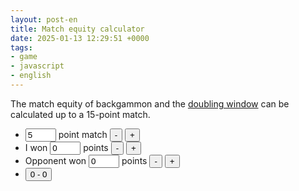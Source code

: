 ```yaml
---
layout: post-en
title: Match equity calculator
date: 2025-01-13 12:29:51 +0000
tags:
- game
- javascript
- english
---
```

The match equity of backgammon and the <a href="https://bkgm.com/articles/GOL/Oct99/hanka99.htm">doubling window</a> can be calculated up to a 15-point match.

<ul>
    <li><input name="point" id="point" type="text" value="5" size="3" onkeyup="update()" /> point match
    <input type="button" value="-" onclick="decPoint();" />
    <input type="button" value="+" onclick="incPoint();" /></li>
    <li>I won <input name="myPoint" id="myPoint" type="text" value="0" size="3" onkeyup="update()" /> points
    <input type="button" value="-" onclick="decMyPoint();" />
    <input type="button" value="+" onclick="incMyPoint();" /></li>
    <li>Opponent won <input name="oppPoint" id="oppPoint" type="text" value="0" size="3" onkeyup="update()" /> points
    <input type="button" value="-" onclick="decOppPoint();" />
    <input type="button" value="+" onclick="incOppPoint();" /></li>
    <li><input type="button" value="0 - 0" onclick="resetPoint();" /></li>
</ul>

<h2 id="matchStatus"></h2>

<div id="result"></div>

<script>
    'use strict';
    // Maximum match length
    const maxPoint = 15;
    update();

    function decPoint() {
        var point = document.getElementById("point").value;
        point = parseInt(point, 10) - 2;
        setPoint(point);
    }

    function incPoint() {
        var point = document.getElementById("point").value;
        point = parseInt(point, 10) + 2;
        setPoint(point);
    }

    function setPoint(point) {
        if (isNaN(point) || point < 3) {
            point = 3
        }
        if (point > maxPoint) {
            point = maxPoint
        }
        document.getElementById("point").value = point;
        update();
    }

    function decMyPoint() {
        var myPoint = document.getElementById("myPoint").value;
        myPoint = parseInt(myPoint, 10) - 1;
        if (myPoint < 0) {
            myPoint = 0
        }
        document.getElementById("myPoint").value = myPoint;
        update();
    }

    function incMyPoint() {
        var myPoint = document.getElementById("myPoint").value;
        var point = document.getElementById("point").value;
        myPoint = parseInt(myPoint, 10) + 1;
        if (myPoint > point) {
            myPoint = point
        }
        document.getElementById("myPoint").value = myPoint;
        update();
    }

    function decOppPoint() {
        var oppPoint = document.getElementById("oppPoint").value;
        oppPoint = parseInt(oppPoint, 10) - 1;
        if (oppPoint < 0) {
            oppPoint = 0
        }
        document.getElementById("oppPoint").value = oppPoint;
        update();
    }

    function incOppPoint() {
        var oppPoint = document.getElementById("oppPoint").value;
        var point = document.getElementById("point").value;
        oppPoint = parseInt(oppPoint, 10) + 1;
        if (oppPoint > point) {
            oppPoint = point
        }
        document.getElementById("oppPoint").value = oppPoint;
        update();
    }

    function resetPoint() {
        document.getElementById("myPoint").value = "0";
        document.getElementById("oppPoint").value = "0";
        update();
    }

    function update() {
        // Get parameter
        const gammonRate = 0.25;
        var textPoint = document.getElementById("point").value;
        var point = Math.round(Number(textPoint));
        document.getElementById("result").innerHTML = "";
        if (isNaN(point) || point < 1) {
            document.getElementById("matchStatus").innerText = "Impossible match length";
            return
        }
        if (point > maxPoint) {
            document.getElementById("matchStatus").innerText = `Maximum match length is ${maxPoint}.`;
            return
        }
        var textMyPoint = document.getElementById("myPoint").value;
        var myPoint = Math.round(Number(textMyPoint));
        if (isNaN(myPoint) || myPoint < 0) {
            document.getElementById("matchStatus").innerText = "Impossible point";
            return
        }
        var textOppPoint = document.getElementById("oppPoint").value;
        var oppPoint = Math.round(Number(textOppPoint));
        if (isNaN(oppPoint) || oppPoint < 0) {
            document.getElementById("matchStatus").innerText = "Impossible point";
            return
        }
        var myAway = point - myPoint
        var oppAway = point - oppPoint
        var matchStatus = myAway.toString() + "-away " + oppAway.toString() + "-away"
        if (myAway < 1 || oppAway < 1) {
            if (myAway < 1 && oppAway < 1) {
                document.getElementById("matchStatus").innerText = "Impossible point"
                return
            }
            document.getElementById("matchStatus").innerText = "Match finished"
            return
        }
        if (myAway == 1 || oppAway == 1) {
            if (myAway == 1 && oppAway == 1) {
                document.getElementById("matchStatus").innerText = matchStatus + " (DMP)"
                return
            } else {
                matchStatus += " (Crawford)"
            }
        }
        document.getElementById("matchStatus").innerText = matchStatus;
        var mwc = equity(myAway, oppAway) * 100;
        var result = `<ul><li>Match Winning Chance = <strong>${mwc.toFixed(1)}%</strong></li>`;
        if (oppAway == 1) {
            result += `<li>If it is a post-crawford game, just double immediately.</li>`
        }
        if (myAway == 1 && oppAway % 2 == 0) {
            result += `<li>If it is a post-crawford game, you have a free drop.</li>`
        }
        // Opponent's double
        if (myAway > 1 && oppAway > 1) {
            var dropPoint = drop(myAway, oppAway, 0);
            var k = ltqnorm(dropPoint) ** 2 * 2;
            result += "</ul><h2>Opponent's double</h2>";
            result += `<ul><li>Pass opponent's double if your winning chance is below <strong>${(dropPoint * 100).toFixed(1)}%</strong>, or D<sup>2</sup>/S > ${k.toFixed(2)} <a href="https://bkgm.com/articles/Kleinman/NormalRaceTakes/index.html">in the race</a>, `;
            if (oppAway == 2) {
                result += "regardless of the opponent's gammon chance.</li>";
            } else {
                result += "where gammon is not counted.</li>";
                dropPoint = drop(myAway, oppAway, gammonRate) * 100;
                result += `<li>Pass opponent's double if your winning chance is below <strong>${dropPoint.toFixed(1)}%</strong> and opponent has ${((100 - dropPoint) * gammonRate).toFixed(1)}% gammon chance. Your gammon chance is not counted.</li>`;
            }
            // Recube potential
            if (myAway > 2) {
                if (oppAway == 2) {
                    result += "<li>Redouble right after taking the cube."
                } else {
                    let doublePoint = double(myAway, oppAway, 0, 2)
                    dropPoint = drop(oppAway, myAway, 0, 2);
                    result += `<li>After taking the cube, you can consider redoubling if your winning chance is higher than <strong>${(doublePoint * 100).toFixed(1)}%</strong>, and opponent will pass your recube when your winning chance is above <strong>${(100 - dropPoint * 100).toFixed(1)}%</strong>.`;
                }
            }
            // Your double
            result += "</ul><h2>Your double</h2>";
            dropPoint = drop(oppAway, myAway, 0);
            k = ltqnorm(dropPoint) ** 2 * 2;
            const drop1 = 1 - dropPoint;
            result += `<ul><li>Opponent will pass your double if your winning chance is above <strong>${(100 - dropPoint * 100).toFixed(1)}%</strong>, or D<sup>2</sup>/S > ${k.toFixed(2)} <a href="https://bkgm.com/articles/Kleinman/NormalRaceTakes/index.html">in the race</a>, `;
            if (myAway == 2) {
                result += "regardless of your gammon chance.</li>";
            } else {
                result += "where gammon is not counted.</li>";
                dropPoint = (100 - drop(oppAway, myAway, gammonRate) * 100);
                result += `<li>Opponent will pass your double if your winning chance is above <strong>${dropPoint.toFixed(1)}%</strong> and you have ${(dropPoint * gammonRate).toFixed(1)}% gammon chance. Opponent's gammon chance is not counted.</li>`;
            }
            result += `<li>Minimum doubling point is <strong>${(double(myAway, oppAway, 0) * 100).toFixed(1)}%</strong>, `;
            if (myAway == 2) {
                result += "regardless of your gammon chance.</li>";
            } else {
                result += "where gammon is not counted.</li>";
                let doublePoint = double(myAway, oppAway, gammonRate) * 100;
                result += `<li>Minimum doubling point is <strong>${doublePoint.toFixed(1)}%</strong> when you have ${((100 - doublePoint) * gammonRate).toFixed(1)}% gammon chance. Opponent's gammon chance is not counted.</li>`;
            }
            // Recube potential
            if (oppAway > 2) {
                if (myAway == 2) {
                    result += "<li>Opponent will redouble right after taking the cube."
                } else {
                    let doublePoint = 1 - double(oppAway, myAway, 0, 2)
                    dropPoint = drop(myAway, oppAway, 0, 2);
                    var watch = "";
                    if (doublePoint > drop1) {
                        watch = "Note that opponent's <strong>recube potential</strong> is very high. "
                    }
                    result += `<li>${watch}Opponent may redoube if your winning chance is lower than <strong>${(doublePoint * 100).toFixed(1)}%</strong>, and you should pass the recube when your winning chance is below <strong>${(dropPoint * 100).toFixed(1)}%</strong>.`;
                }
            }
            // Match equity table
            result += "</ul><h2>Match equity table</h2>";
            const maxAway = Math.max(myAway, oppAway);
            result += "<table><tr><th>";
            for (let away = 1; away <= maxAway; away++) {
                result += `<th>${away}a</th>`;
            }
            result += "</tr>";
            for (let my = 1; my <= maxAway; my++) {
                result += `<tr><th>${my}a</th>`;
                for (let op = 1; op <= maxAway; op++) {
                    let eq = (equity(my, op)*100).toFixed(0)
                    if (my == myAway && op == oppAway) {
                        result += `<th><strong>${eq}</strong></th>`;
                    } else {
                        result += `<td>${eq}</td>`;
                    }
                }
                result += "</tr>";
            }
            result += "</table><ul><li>Calculated with the <a href=\"https://bkgm.com/articles/Janowski/MatchEquityFormulaRevised/\">formula by Rick Janowski</a>.</li></ul>";
            // Calculation
            result += "<h2>Calculation</h2>"
            const dropEquity = equity(myAway, oppAway - 1);
            result += `<ul><li>Suppose the opponent doubles. If you pass, score is ${myAway}-away ${oppAway-1}-away with MWC of ${(dropEquity * 100).toFixed(1)}%.`;
            let loss = dropEquity - equity(myAway, oppAway - 2)
            result += `<li>If you take and lose, score is ${myAway}-away ${oppAway-2}-away (MWC = ${((dropEquity - loss) * 100).toFixed(1)}%) where loss of MWC is ${(loss * 100).toFixed(1)}%.`;
            // Gain for taking and winning
            let gain;
            if (oppAway > 2 || myAway == 2) {
                gain = equity(myAway - 2, oppAway) - dropEquity;
                result += `<li>If you take and win, score is ${myAway-2}-away ${oppAway}-away (MWC = ${((dropEquity + gain) * 100).toFixed(1)}%) where gain of MWC is ${(gain * 100).toFixed(1)}%.`;
            } else if (myAway > 4) {
                gain = equity(myAway - 4, oppAway) - dropEquity;
                result += `<li>If you take, <strong>redouble</strong> and win, score is ${myAway-4}-away ${oppAway}-away (MWC = ${((dropEquity + gain) * 100).toFixed(1)}%) where gain of MWC is ${(gain * 100).toFixed(1)}%.`;
            } else {
                gain = 1 - dropEquity;
                result += `<li>If you take, <strong>redouble</strong> and win, you win the match where gain of MWC is ${(gain * 100).toFixed(1)}%.`;
            }
            result += `<li>Therefore take/pass border is calculated as ${(loss * 100).toFixed(1)} / (${(loss * 100).toFixed(1)} + ${(gain * 100).toFixed(1)}) = ${(loss / (loss + gain) * 100).toFixed(1)}%.`;
            if (oppAway > 2) {
                dropPoint = equity(myAway, oppAway - 1);
                const single = 1 - gammonRate
                var gammonEquity = 0;
                if (oppAway > 4) {
                    gammonEquity = equity(myAway, oppAway - 4);
                }
                loss = dropPoint - equity(myAway, oppAway - 2) * single - gammonEquity * gammonRate;
                result += `<li>When opponent wins by gammon, MWC = ${(gammonEquity * 100).toFixed(1)}%. Therefore by assuming ${(gammonRate * 100).toFixed(0)}% gammon chance out of the win, loss of MWC is calculated as ${(loss * 100).toFixed(1)}%, and the take/pass border = ${(loss * 100).toFixed(1)} / (${(loss * 100).toFixed(1)} + ${(gain * 100).toFixed(1)}) = ${(loss / (loss + gain) * 100).toFixed(1)}%. In this case, opponent's gammon chance is ${(gain / (loss + gain) * 100).toFixed(1)}% x ${gammonRate.toFixed(2)} = ${(gain / (loss + gain) * gammonRate * 100).toFixed(1)}%.</li>`;
            }
        }
        result += "</ul>";            
        document.getElementById("result").innerHTML = result;
    }

    function equity(myAway, oppAway) {
        if (myAway == oppAway) {
            return 0.5;
        }
        if (myAway > oppAway) {
            return 1 - equity(oppAway, myAway);
        }
        if (myAway < 1) {
            return 1;
        }
        // Now myAway is the leader and oppAway is the trailer
        // Calculation of https://bkgm.com/articles/Janowski/MatchEquityFormulaRevised/ follows.
        if (myAway === 1) { // Crawford
            // 0.525 + 0.525 * (T-1) / (T_2) for crawford
            return 0.525 + 0.57 * (oppAway - 1) / (oppAway + 2);
        }
        // A small improvement may be made by assuming 3-away scores are 3.1-away in calculating the difference in score D
        if (myAway === 3) {
            myAway = 3.1;
        }
        // Match Match equity for the leader is
        // M = 0.5 + 0.87 * D / (T+6)
        let m = 0.5 + (0.87 * (oppAway - myAway)) / (oppAway + 6);
        // where M predicted is greater than 0.88, reduce by an amount equal to 0.34 * (M - 0.88)
        if (m > 0.88) {
            m = m - 0.34 * (m - 0.88);
        }
        return m;
    }

    function drop(myAway, oppAway, oppGammon=0, cube=1) {
        if (myAway < 2 || oppAway < 2) {
            console.log(`Drop point for ${myAway}-away ${oppAway}-away cannot be calculated.`);
            return 0;
        }
        // Drop point (MWC for drop)
        const drop = equity(myAway, oppAway - cube);
        // Loss for taking and losing
        const single = 1 - oppGammon;
        var singleEquity = 0;
        if (oppAway > 2 * cube) {
            singleEquity = equity(myAway, oppAway - 2 * cube);
        }
        var gammonEquity = 0;
        if (oppAway > 4 * cube) {
            gammonEquity = equity(myAway, oppAway - 4 * cube);
        }
        const loss = drop - singleEquity * single - gammonEquity * oppGammon;
        // Gain for taking and winning
        let gain;
        if (oppAway > 2 * cube) {
            gain = equity(myAway - 2 * cube, oppAway) - drop;
        } else if (myAway > 4 * cube) {
            gain = equity(myAway - 4 * cube, oppAway) - drop;
        } else {
            gain = 1 - drop;
        }
        // console.log(`${myAway}-away ${oppAway}-away cube = ${cube} drop = ${drop.toFixed(3)} singleEquity = ${singleEquity.toFixed(3)} gammonEquity = ${gammonEquity.toFixed(3)} loss = ${loss.toFixed(3)} gain = ${gain.toFixed(3)}`);

        // Calculate drop point
        const dropPoint = loss / (loss + gain);
        return dropPoint;
    }

    function double(myAway, oppAway, myGammon=0, cube=1) {
        if (myAway < 2 || oppAway < 2) {
            console.log(`Minimum doubling point for ${me}-away ${oppAway}-away cannot be calculated.`);
            return 0;
        }
        // Gain for double and win
        var singleEquity = 1;
        if (myAway > 2 * cube) {
            singleEquity = equity(myAway - 2 * cube, oppAway);
        }
        let gainSingle = singleEquity - equity(myAway - cube, oppAway);
        var gammonEquity = 1;
        if (myAway > 4 * cube) {
            gammonEquity = equity(myAway - 4 * cube, oppAway);
        }
        let gainGammon = gammonEquity - equity(myAway - 2 * cube, oppAway);
        const gain = gainSingle * (1 - myGammon) + gainGammon * myGammon
        // Loss for double and lose
        let loss;
        if (myAway > 2 * cube) {
            loss = equity(myAway, oppAway - cube) - equity(myAway, oppAway - 2 * cube);
        } else if (oppAway > 4 * cube) {
            loss = equity(myAway, oppAway - cube) - equity(myAway, oppAway - 4 * cube);
        } else {
            loss = equity(myAway, oppAway - cube);
        }
        // Calculate doubling point
        // console.log(`${myAway}-away ${oppAway}-away cube = ${cube} singleEquity = ${singleEquity.toFixed(3)} gainSingle = ${gainSingle.toFixed(3)} gain = ${gain.toFixed(3)} loss = ${loss.toFixed(3)}`);
        let doublingPoint = loss / (loss + gain);
        return doublingPoint;
    }

    /*
    * Lower tail quantile for standard normal distribution function.
    *
    * Author:      Peter John Acklam
    * WWW URL:     http://home.online.no/~pjacklam/notes/invnorm/
    */

    function ltqnorm(p) {
        /* Coefficients in rational approximations. */
        var a =
        [
            -3.969683028665376e+01,
            2.209460984245205e+02,
            -2.759285104469687e+02,
            1.383577518672690e+02,
            -3.066479806614716e+01,
            2.506628277459239e+00
        ];

        var b =
        [
            -5.447609879822406e+01,
            1.615858368580409e+02,
            -1.556989798598866e+02,
            6.680131188771972e+01,
            -1.328068155288572e+01
        ];

        var c =
        [
            -7.784894002430293e-03,
            -3.223964580411365e-01,
            -2.400758277161838e+00,
            -2.549732539343734e+00,
            4.374664141464968e+00,
            2.938163982698783e+00
        ];

        var d =
        [
            7.784695709041462e-03,
            3.224671290700398e-01,
            2.445134137142996e+00,
            3.754408661907416e+00
        ];

        var LOW = 0.02425;
        var HIGH = 0.97575;

        var q, r;

        // errno = 0;

        if (p < 0 || p > 1)
        {
            // errno = EDOM;
            return 0.0;
        }
        else if (p == 0)
        {
            // errno = ERANGE;
            return Number.NEGATIVE_INFINITY; /* minus "infinity" */;
        }
        else if (p == 1)
        {
            // errno = ERANGE;
            return Number.POSITIVE_INFINITY; /* "infinity" */;
        }
        else if (p < LOW)
        {
            /* Rational approximation for lower region */
            q = Math.sqrt(-2*Math.log(p));
            return (((((c[0]*q+c[1])*q+c[2])*q+c[3])*q+c[4])*q+c[5]) /
                ((((d[0]*q+d[1])*q+d[2])*q+d[3])*q+1);
        }
        else if (p > HIGH)
        {
            /* Rational approximation for upper region */
            q  = Math.sqrt(-2*Math.log(1-p));
            return -(((((c[0]*q+c[1])*q+c[2])*q+c[3])*q+c[4])*q+c[5]) /
                ((((d[0]*q+d[1])*q+d[2])*q+d[3])*q+1);
        }
        else
        {
            /* Rational approximation for central region */
                q = p - 0.5;
                r = q*q;
            return (((((a[0]*r+a[1])*r+a[2])*r+a[3])*r+a[4])*r+a[5])*q /
                (((((b[0]*r+b[1])*r+b[2])*r+b[3])*r+b[4])*r+1);
        }
    }

</script>
